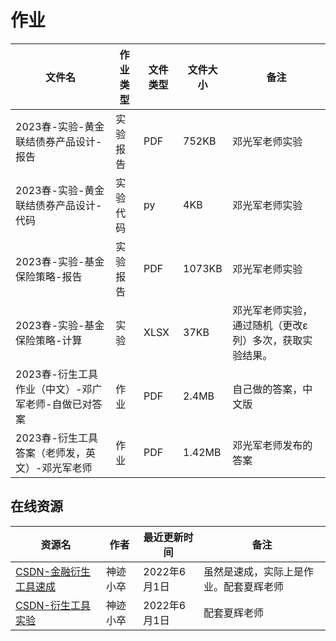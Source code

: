 # 作业

| 文件名                                | 作业类型 | 文件类型 | 文件大小 | 备注                                    |
| ------------------------------------- | -------- | -------- | -------- | --------------------------------------- |
| 2023春-实验-黄金联结债券产品设计-报告 | 实验报告 | PDF      | 752KB    | 邓光军老师实验                                        |
| 2023春-实验-黄金联结债券产品设计-代码 | 实验代码 | py       | 4KB      | 邓光军老师实验                                        |
| 2023春-实验-基金保险策略-报告         | 实验报告 | PDF      | 1073KB   | 邓光军老师实验                                        |
| 2023春-实验-基金保险策略-计算         | 实验     | XLSX     | 37KB     | 邓光军老师实验，通过随机（更改ε列）多次，获取实验结果。 |
| 2023春-衍生工具作业（中文）-邓广军老师-自做已对答案         | 作业     | PDF     | 2.4MB     | 自己做的答案，中文版 |
| 2023春-衍生工具答案（老师发，英文）-邓光军老师         | 作业     | PDF     | 1.42MB     | 邓光军老师发布的答案 |

## 在线资源

资源名|作者|最近更新时间|备注
---|---|---|---
[CSDN-金融衍生工具速成](https://blog.csdn.net/aiqq136/article/details/125071832)|神迹小卒|2022年6月1日|虽然是速成，实际上是作业。配套夏辉老师
[CSDN-衍生工具实验](https://blog.csdn.net/aiqq136/article/details/124990568)|神迹小卒|2022年6月1日|配套夏辉老师


